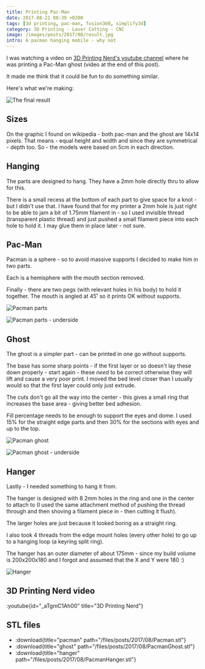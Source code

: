 ```yaml
---
title: Printing Pac-Man
date: 2017-08-21 08:39 +0200
tags: [3d printing, pac-man, fusion360, simplify3d]
category: 3D Printing - Laser Cutting - CNC
image: /images/posts/2017/08/result.jpg
intro: A pacman hanging mobile - why not
---
```


I was watching a video on [3D Printing Nerd's youtube channel](https://www.youtube.com/channel/UC_7aK9PpYTqt08ERh1MewlQ) where he was printing a Pac-Man ghost (video at the end of this post).

It made me think that it could be fun to do something similar.

Here's what we're making:

![The final result](/images/posts/2017/08/result.jpg)

## Sizes

On the graphic I found on wikipedia - both pac-man and the ghost are 14x14 pixels. That means - equal height and width and since they are symmetrical - depth too. So - the models were based on 5cm in each direction.

## Hanging

The parts are designed to hang. They have a 2mm hole directly thru to allow for this.

There is a small recess at the bottom of each part to give space for a knot - but I didn't use that. I have found that for my printer a 2mm hole is just right to be able to jam a bit of 1.75mm filament in - so I used invisible thread (transparent plastic thread) and just pushed a small filament piece into each hole to hold it. I may glue them in place later - not sure.

## Pac-Man

Pacman is a sphere - so to avoid massive supports I decided to make him in two parts.

Each is a hemisphere with the mouth section removed.

Finally - there are two pegs (with relevant holes in his body) to hold it together. The mouth is angled at 45˚ so it prints OK without supports.

![Pacman parts](/images/posts/2017/08/pacman.png)

![Pacman parts - underside](/images/posts/2017/08/pacman-underside.png)

## Ghost

The ghost is a simpler part - can be printed in one go without supports.

The base has some sharp points - if the first layer or so doesn't lay these down properly - start again - these _need_ to be correct otherwise they will lift and cause a very poor print. I moved the bed level closer than I usually would so that the first layer could only just extrude.

The cuts don't go all the way into the center - this gives a small ring that increases the base area - giving better bed adhesion.

Fill percentage needs to be enough to support the eyes and dome. I used 15% for the straight edge parts and then 30% for the sections with eyes and up to the top.

![Pacman ghost](/images/posts/2017/08/ghost.png)

![Pacman ghost - underside](/images/posts/2017/08/ghost-underside.png)

## Hanger

Lastly - I needed something to hang it from.

The hanger is designed with 8 2mm holes in the ring and one in the center to attach to (I used the same attachment method of pushing the thread through and then shoving a filament piece in - then cutting it flush).

The larger holes are just because it looked boring as a straight ring.

I also took 4 threads from the edge mount holes (every other hole) to go up to a hanging loop (a keyring split ring).

The hanger has an outer diameter of about 175mm - since my build volume is 200x200x180 and I forgot and assumed that the X and Y were 180 :)

![Hanger](/images/posts/2017/08/hanger.png)

## 3D Printing Nerd video

:youtube{id="_aTgmC1Ah00" title="3D Printing Nerd"}

## STL files

- :download{title="pacman" path="/files/posts/2017/08/Pacman.stl"}
- :download{title="ghost" path="/files/posts/2017/08/PacmanGhost.stl"}
- :download{title="hanger" path="/files/posts/2017/08/PacmanHanger.stl"}

